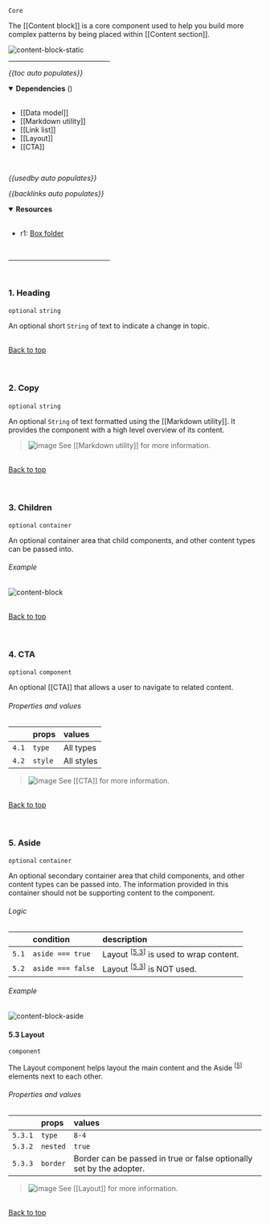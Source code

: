 `Core` <!-- category start --><!-- category end -->

The [[Content block]] is a core component used to help you build more complex patterns by being placed within [[Content section]].

<!-- ![image](https://user-images.githubusercontent.com/3793636/119082616-0eebe000-b9c4-11eb-8e2a-fcabf8dad107.png) -->

![content-block-static](https://user-images.githubusercontent.com/3793636/121604082-82a36a80-ca0f-11eb-9b51-e44712b477f2.jpg)

<hr width="40%" />

<!-- toc start open="true" -->
*{{toc auto populates}}*
<!-- toc end -->

<details open="true">
  <summary><strong>Dependencies</strong> (<!-- dependencyCount start --><!-- dependencyCount end -->)</summary><br />

- [[Data model]]
- [[Markdown utility]]
- [[Link list]]
- [[Layout]]
- [[CTA]]

<br />
</details>

<!-- usedby start -->
*{{usedby auto populates}}*
<!-- usedby end -->

<!-- backlinks start -->
*{{backlinks auto populates}}*
<!-- backlinks end -->

<a name="resources"></a>
<details open="true">
  <summary><strong>Resources</strong></summary><br />

- r1: [Box folder](https://ibm.ent.box.com/folder/99481428439)

<br />
</details>

<hr width="40%" />

<br />

### 1. Heading

`optional` `string`

An optional short `String` of text to indicate a change in topic. 

<br />[Back to top](#wiki-wrapper)<br /><br /><br />

### 2. Copy

`optional` `string`

An optional `String` of text formatted using the [[Markdown utility]]. It provides the component with a high level overview of its content.

> ![image](https://user-images.githubusercontent.com/3793636/117873919-f6faba80-b265-11eb-81a5-039bdcd822e8.png)  See [[Markdown utility]] for more information.

<br />[Back to top](#wiki-wrapper)<br /><br /><br />

### 3. Children

`optional` `container`

An optional container area that child components, and other content types can be passed into.

###### Example
![content-block](https://user-images.githubusercontent.com/3793636/121601206-3f46fd00-ca0b-11eb-9b38-7113fb525854.gif)

<br />[Back to top](#wiki-wrapper)<br /><br /><br />

### 4. CTA

`optional` `component`

An optional [[CTA]] that allows a user to navigate to related content.

###### Properties and values

|        | props      | values       |
|:-------|:-----------|:-------------|
| `4.1`  | `type`     | All types    |
| `4.2`  | `style`    | All styles   |


> ![image](https://user-images.githubusercontent.com/3793636/117873919-f6faba80-b265-11eb-81a5-039bdcd822e8.png)  See [[CTA]] for more information.

<br />[Back to top](#wiki-wrapper)<br /><br /><br />

### 5. Aside

`optional` `container`

An optional secondary container area that child components, and other content types can be passed into. The information provided in this container should not be supporting content to the component.

###### Logic

|        | condition         | description                                                     |
|:-------|:------------------|:----------------------------------------------------------------|
| `5.1`  | `aside === true`  | Layout <sup>[[5.3](#53-layout)]</sup> is used to wrap content.  |
| `5.2`  | `aside === false` | Layout <sup>[[5.3](#53-layout)]</sup> is NOT used.              |


###### Example
![content-block-aside](https://user-images.githubusercontent.com/3793636/121601417-88974c80-ca0b-11eb-9b6b-1e02f1596b02.gif)


#### 5.3 Layout

`component`

The Layout component helps layout the main content and the Aside <sup>[[5](#5-aside)]</sup> elements next to each other.

###### Properties and values

|          | props     | values  |
|:---------|:----------|:--------|
| `5.3.1`  | `type`    | `8-4`   |
| `5.3.2`  | `nested`  | `true`  |
| `5.3.3`  | `border`  | Border can be passed in true or false optionally set by the adopter.  |

> ![image](https://user-images.githubusercontent.com/3793636/117873919-f6faba80-b265-11eb-81a5-039bdcd822e8.png)  See [[Layout]] for more information.

<br />[Back to top](#wiki-wrapper)<br /><br /><br />
